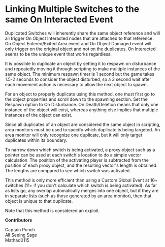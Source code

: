 # Linking Multiple Switches to the same On Interacted Event

Duplicated Switches will inherently share the same object reference and will all trigger On Object Interacted nodes that are attached to that reference. On Object Entered/Exited Area event and On Object Damaged event will only trigger on the original object and not on the duplicates. On Interacted seems to be the unique event that works regardless.

It is possible to duplicate an object by setting it to respawn on disturbance and repeatedly moving it through scripting to make multiple instances of the same object. The minimum respawn timer is 1 second but the game takes 1.5-2 seconds to consider the object disturbed, so a 3 second wait after each movement action is necessary to allow the next object to spawn.

For an object to properly duplicate using this method, one must first go to the object properties and scroll down to the spawning section. Set the Respawn option to On Disturbance. On Death/Deletion means that only one instance of the object will exist, whereas anything else implies that multiple instances of the object can exist.

Since all duplicates of an object are considered the same object in scripting, area monitors must be used to specify which duplicate is being targeted. An area monitor will only recognize one duplicate, but it will only target duplicates within its boundary.

To narrow down which switch is being activated, a proxy object such as a pointer can be used at each switch's location to do a simple vector calculation. The position of the activating player is subtracted from the position of each proxy object, and the resulting vector's length is obtained. The lengths are compared to see which switch was activated.

This method is only more efficient than using a Custom Global Event at 16+ switches (11+ if you don't calculate which switch is being activated). As far as lists go, any overlap automatically merges into one object, but if they are in separate lists (such as those generated by an area monitor), then that object is unique to that duplicate.

Note that this method is considered an exploit.

**Contributors**

Captain Punch\
All Seeing Sage \
Mathad0115
